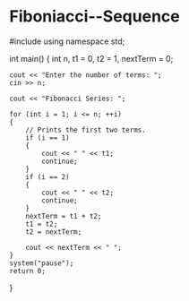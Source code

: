 # Fiboniacci--Sequence
#include <iostream>
using namespace std;

int main()
{
	int n, t1 = 0, t2 = 1, nextTerm = 0;

	cout << "Enter the number of terms: ";
	cin >> n;

	cout << "Fibonacci Series: ";

	for (int i = 1; i <= n; ++i)
	{
		// Prints the first two terms.
		if (i == 1)
		{
			cout << " " << t1;
			continue;
		}
		if (i == 2)
		{
			cout << " " << t2;
			continue;
		}
		nextTerm = t1 + t2;
		t1 = t2;
		t2 = nextTerm;

		cout << nextTerm << " ";
	}
	system("pause");
	return 0;
}
